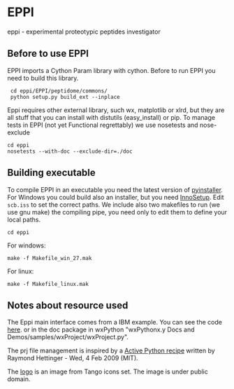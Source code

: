 # EPPI

 eppi - experimental proteotypic peptides investigator
 
## Before to use EPPI
EPPI imports a Cython Param library with cython. Before to run EPPI you need to build this library. 

     cd eppi/EPPI/peptidome/commons/
     python setup.py build_ext --inplace
     
Eppi requires other external library, such wx, matplotlib or xlrd, but they are all stuff that you can install with distutils (easy_install) or pip.
To manage tests in EPPI (not yet Functional regrettably) we use nosetests and nose-exclude

    cd eppi
    nosetests --with-doc --exclude-dir=./doc

## Building executable
To compile EPPI in an executable you need the latest version of 
[pyinstaller](https://github.com/pyinstaller/pyinstaller/wiki).
For Windows you could build also an installer, but you need 
[InnoSetup](http://www.jrsoftware.org/isinfo.php). 
Edit `scb.iss` to set the correct paths.
We include also two makefiles to run (we use gnu make) the compiling pipe, 
you need only to edit them to define your local paths.

    cd eppi
  
For windows:

    make -f Makefile_win_27.mak
  
For linux:

    make -f Makefile_linux.mak

## Notes about resource used

The Eppi main interface comes from a IBM example. You can see the code [here](http://wiki.wxpython.org/WxProject). 
or in the doc package in wxPython 
"wxPythonx.y Docs and Demos/samples/wxProject/wxProject.py".

The prj file management is inspired by a [Active Python recipe](http://code.activestate.com/recipes/576642/) 
written by Raymond Hettinger - Wed, 4 Feb 2009 (MIT). 
 
The [logo](https://commons.wikimedia.org/wiki/Tango_icons#mediaviewer/File:Face-glasses.svg) 
is an image from Tango icons set.
The image is under public domain.